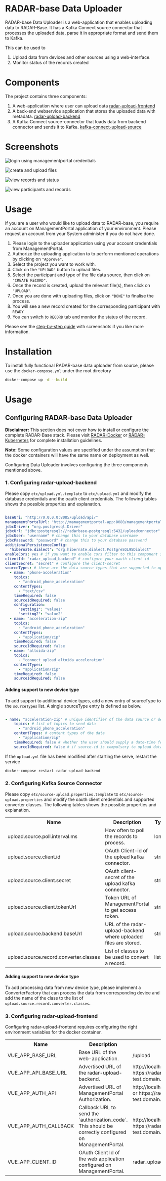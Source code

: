 # RADAR-base Data Uploader

RADAR-base Data Uploader is a web-application that enables uploading data to RADAR-Base. It has a Kafka Connect source connector that processes the uploaded data, parse it in appropriate format and send them to Kafka.

This can be used to 
1. Upload data from devices and other sources using a web-interface.
2. Monitor status of the records created

# Components 
The project contains three components:
1. A web-application where user can upload data [radar-upload-frontend](radar-upload-frontend)
2. A back-end webservice application that stores the uploaded data with metadata. [radar-upload-backend](radar-upload-backend)
3. A Kafka Connect source-connector that loads data from backend connector and sends it to Kafka. [kafka-connect-upload-source](kafka-connect-upload-source)


# Screenshots
![login using managementportal credentials](https://raw.githubusercontent.com/RADAR-base/radar-upload-source-connector/master/docs/assets/Selection_003.png)

![create and upload files](https://raw.githubusercontent.com/RADAR-base/radar-upload-source-connector/master/docs/assets/Selection_010.png)

![view records and status](https://raw.githubusercontent.com/RADAR-base/radar-upload-source-connector/master/docs/assets/Selection_011.png)

![view participants and records](https://raw.githubusercontent.com/RADAR-base/radar-upload-source-connector/master/docs/assets/Selection_012.png)

# Usage
If you are a user who would like to upload data to RADAR-base, you require an account on ManagementPortal application of your environment. Please request an account from your System administer if you do not have done.

1. Please login to the uploader application using your account credentials from ManagementPortal.
2. Authorize the uploading application to to perform mentioned operations by clicking on `"Approve"`.
3. Select the project you want to work with.
4. Click on the `"UPLOAD"` button to upload files.
5. Select the participant and type of the file data source, then click on `"CREATE RECORD"`.
6. Once the record is created, upload the relevant file(s), then click on `"UPLOAD"`.
7. Once you are done with uploading files, click on `"DONE"` to finalise the process.
8. You will see a new record created for the corresponding participant with `READY`
9. You can switch to `RECORD` tab and monitor the status of the record.

Please see the [step-by-step guide](https://radar-base.org/index.php/2019/10/31/a-step-by-step-on-how-to-manually-upload-data-radar-base/) with screenshots if you like more information.

# Installation

To install fully functional RADAR-base data uploader from source, please use the `docker-compose.yml` under the root directory

```bash
docker-compose up -d --build
```


# Usage

## Configuring RADAR-base Data Uploader

**Disclaimer:** This section does not cover how to install or configure the complete RADAR-Base stack. Please visit [RADAR-Docker](https://github.com/RADAR-base/RADAR-Docker) or [RADAR-Kubernetes](https://github.com/RADAR-base/RADAR-Kubernetes) for complete installation guidelines. 

**Note:** Some configuration values are specified under the assumption that the docker containers will have the same name on deployment as well.

Configuring Data Uploader involves configuring the three components mentioned above.

### 1. Configuring radar-upload-backend
Please copy `etc/upload.yml.template` to `etc/upload.yml` and modify the database credentials and the oauth client credentials. The following tables shows the possible properties and explanation.

```yaml

baseUri: "http://0.0.0.0:8085/upload/api/"
managementPortalUrl: "http://managementportal-app:8080/managementportal/"
jdbcDriver: "org.postgresql.Driver"
jdbcUrl: "jdbc:postgresql://radarbase-postgresql:5432/uploadconnector"
jdbcUser: "username" # change this to your database username
jdbcPassword: "password" # change this to your database password
additionalPersistenceConfig:
  "hibernate.dialect": "org.hibernate.dialect.PostgreSQL95Dialect"
enableCors: yes # if you want to enable cors filter to this component specify yes
clientId: "radar_upload_backend" # configure your oauth client id
clientSecret: "secret" # configure the client-secret
sourceTypes: # these are the data source types that are supported to upload data
  - name: "phone-acceleration"
    topics:
      - "android_phone_acceleration"
    contentTypes:
      - "text/csv"
    timeRequired: false
    sourceIdRequired: false
    configuration:
      "setting1": "value1"
      "setting2": "value2"
  - name: "acceleration-zip"
    topics:
      - "android_phone_acceleration"
    contentTypes:
      - "application/zip"
    timeRequired: false
    sourceIdRequired: false
  - name: "altoida-zip"
    topics:
      - "connect_upload_altoida_acceleration"
    contentTypes:
      - "application/zip"
    timeRequired: false
    sourceIdRequired: false

```

#### Adding support to new device type
To add support to additional device types, add a new entry of sourceType to the `sourceTypes` list.
A single sourceType entry is defined as below.

```yaml

- name: "acceleration-zip" # unique identifier of the data source or device (*required)
    topics: # list of topics to send data
      - "android_phone_acceleration" 
    contentTypes: # content types of the data
      - "application/zip"
    timeRequired: false # whether the user should supply a date-time for the upload e.g. when the data is not timestamped. 
    sourceIdRequired: false # if source-id is compulsory to upload data, specify true.    
``` 

If the `upload.yml` file has been modified after starting the serve, restart the service

```bash
docker-compose restart radar-upload-backend
```

### 2. Configuring Kafka Source Connector

Please copy `etc/source-upload.properties.template` to `etc/source-upload.properties` and modify the oauth client credentials and supported converter classes. The following tables shows the possible properties and explanation.


<table class="data-table"><tbody>
<tr>
<th>Name</th>
<th>Description</th>
<th>Type</th>
<th>Default</th>
<th>Valid Values</th>
<th>Importance</th>
</tr>
<tr>
<td>upload.source.poll.interval.ms</td></td><td>How often to poll the records to process.</td></td><td>long</td></td><td>60000</td></td><td></td></td><td>low</td></td></tr>
<tr>
<td>upload.source.client.id</td></td><td>OAuth Client-id of the upload kafka connector.</td></td><td>string</td></td><td>radar-upload-connector-client</td></td><td></td></td><td>high</td></td></tr>
<tr>
<td>upload.source.client.secret</td></td><td>OAuth client-secret of the upload kafka connector.</td></td><td>string</td></td><td></td></td><td></td></td><td>high</td></td></tr>
<tr>
<td>upload.source.client.tokenUrl</td></td><td>Token URL of ManagementPortal to get access token.</td></td><td>string</td></td><td></td></td><td></td></td><td>high</td></td></tr>
<tr>
<td>upload.source.backend.baseUrl</td></td><td>URL of the radar-upload-backend where uploaded files are stored.</td></td><td>string</td></td><td>http://radar-upload-connect-backend:8085/radar-upload/</td></td><td></td></td><td>high</td></td></tr>
<tr>
<td>upload.source.record.converter.classes</td></td><td>List of classes to be used to convert a record.</td></td><td>list</td></td><td>org.radarbase.connect.upload.converter.phone.AccelerometerConverterFactory</td></td><td>Class extending org.radarbase.connect.upload.converter.ConverterFactory</td></td><td>high</td></td></tr>
</tbody></table>

#### Adding support to new device type
To add processing data from new device type, please implement a ConverterFactory that can process the data from corresponding device and add the name of the class to the list of `upload.source.record.converter.classes`.

### 3. Configuring radar-upload-frontend

Configuring radar-upload-frontend requires configuring the right environment variables for the docker container.

<table class="data-table"><tbody>
<tr>
<th>Name</th>
<th>Description</th>
<th>Values</th>
</tr>
<tr>
<td>VUE_APP_BASE_URL</td><td>Base URL of the web-application.</td><td>/upload</td>
<tr>
<tr>
<td>VUE_APP_API_BASE_URL</td><td>Advertised URL of the radar-upload-backend.</td><td>http://localhost:8080/upload/api/ or https://radarbase-test.domain.com/upload/api/</td>
<tr>
<tr>
<td>VUE_APP_AUTH_API</td><td>Advertised URL of ManagementPortal Authorization.</td><td>http://localhost:8080/managementportal/oauth or https://radarbase-test.domain.com/managementportal/oauth</td>
<tr>
<tr>
<td>VUE_APP_AUTH_CALLBACK</td><td>Callback URL to send the `authorization_code`. This should be correctly configured on ManagementPortal.</td><td>http://localhost:8080/upload/login or https://radarbase-test.domain.com/upload/login</td>
<tr>
<tr>
<td>VUE_APP_CLIENT_ID</td><td>OAuth Client Id of the web application configured on ManagementPortal. </td><td>radar_upload_frontend</td>
<tr>
</tbody></table>


